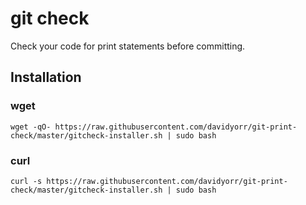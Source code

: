 git check
===============
Check your code for print statements before committing.

Installation
------------

### wget

    wget -qO- https://raw.githubusercontent.com/davidyorr/git-print-check/master/gitcheck-installer.sh | sudo bash

### curl

    curl -s https://raw.githubusercontent.com/davidyorr/git-print-check/master/gitcheck-installer.sh | sudo bash
